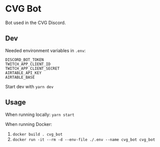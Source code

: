# CVG Bot

Bot used in the CVG Discord.

## Dev

Needed environment variables in `.env`:

```
DISCORD_BOT_TOKEN
TWITCH_APP_CLIENT_ID
TWITCH_APP_CLIENT_SECRET
AIRTABLE_API_KEY
AIRTABLE_BASE
```

Start dev with `yarn dev`

## Usage

When running locally: `yarn start`

When running Docker:

1. `docker build . cvg_bot`
1. `docker run -it --rm -d --env-file ./.env --name cvg_bot cvg_bot`
